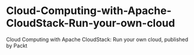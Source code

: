 # Cloud-Computing-with-Apache-CloudStack-Run-your-own-cloud
Cloud Computing with Apache CloudStack: Run your own cloud, published by Packt
